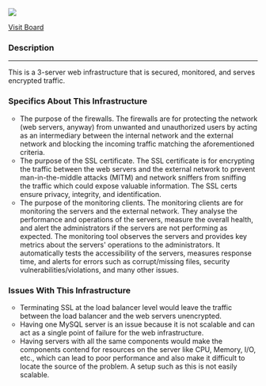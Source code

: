 <img src= "2-secured_and_monitored_web_infrastructure.jpg">

<a href="https://miro.com/app/board/uXjVMXKjgdM=/">Visit Board</a>

<h3>Description</h3><hr>
This is a 3-server web infrastructure that is secured, monitored, and serves encrypted traffic.

<h3>Specifics About This Infrastructure</h3>
<ul list style type = "circle">
<li>The purpose of the firewalls.
The firewalls are for protecting the network (web servers, anyway) from unwanted and unauthorized users by acting as an intermediary between the internal 
network and the external network and blocking the incoming traffic matching the aforementioned criteria.</li>
<li>The purpose of the SSL certificate.
The SSL certificate is for encrypting the traffic between the web servers and the external network to prevent man-in-the-middle attacks (MITM) and network 
sniffers from sniffing the traffic which could expose valuable information. The SSL certs ensure privacy, integrity, and identification.</li>
<li>The purpose of the monitoring clients.
The monitoring clients are for monitoring the servers and the external network. They analyse the performance and operations of the servers, 
measure the overall health, and alert the administrators if the servers are not performing as expected. The monitoring tool observes the servers and provides 
key metrics about the servers' operations to the administrators. It automatically tests the accessibility of the servers, 
measures response time, and alerts for errors such as corrupt/missing files, security vulnerabilities/violations, and many other issues.</li>
</ul>

<h3>Issues With This Infrastructure</h3>
<ul list style type = "circle">
<li> Terminating SSL at the load balancer level would leave the traffic between the load balancer and the web servers unencrypted.</li>
<li> Having one MySQL server is an issue because it is not scalable and can act as a single point of failure for the web infrastructure. </li>
<li>Having servers with all the same components would make the components contend for resources on the server like CPU, Memory, I/O, etc., 
which can lead to poor performance and also make it difficult to locate the source of the problem. A setup such as this is not easily scalable.</li>

